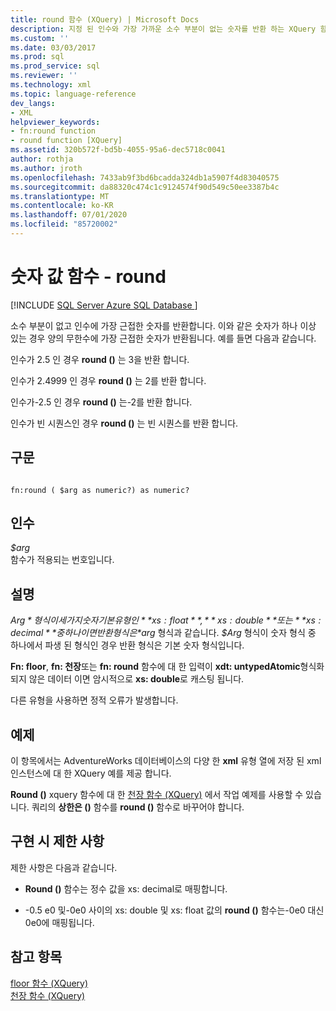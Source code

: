 ```yaml
---
title: round 함수 (XQuery) | Microsoft Docs
description: 지정 된 인수와 가장 가까운 소수 부분이 없는 숫자를 반환 하는 XQuery 함수 round ()에 대해 알아봅니다.
ms.custom: ''
ms.date: 03/03/2017
ms.prod: sql
ms.prod_service: sql
ms.reviewer: ''
ms.technology: xml
ms.topic: language-reference
dev_langs:
- XML
helpviewer_keywords:
- fn:round function
- round function [XQuery]
ms.assetid: 320b572f-bd5b-4055-95a6-dec5718c0041
author: rothja
ms.author: jroth
ms.openlocfilehash: 7433ab9f3bd6bcadda324db1a5907f4d83040575
ms.sourcegitcommit: da88320c474c1c9124574f90d549c50ee3387b4c
ms.translationtype: MT
ms.contentlocale: ko-KR
ms.lasthandoff: 07/01/2020
ms.locfileid: "85720002"
---
```

# <a name="numeric-values-functions---round"></a>숫자 값 함수 - round
[!INCLUDE [SQL Server Azure SQL Database ](../includes/applies-to-version/sqlserver.md)]

  소수 부분이 없고 인수에 가장 근접한 숫자를 반환합니다. 이와 같은 숫자가 하나 이상 있는 경우 양의 무한수에 가장 근접한 숫자가 반환됩니다. 예를 들면 다음과 같습니다.  
  
 인수가 2.5 인 경우 **round ()** 는 3을 반환 합니다.  
  
 인수가 2.4999 인 경우 **round ()** 는 2를 반환 합니다.  
  
 인수가-2.5 인 경우 **round ()** 는-2를 반환 합니다.  
  
 인수가 빈 시퀀스인 경우 **round ()** 는 빈 시퀀스를 반환 합니다.  
  
## <a name="syntax"></a>구문  
  
```  
  
fn:round ( $arg as numeric?) as numeric?  
```  
  
## <a name="arguments"></a>인수  
 *$arg*  
 함수가 적용되는 번호입니다.  
  
## <a name="remarks"></a>설명  
 *$Arg* 형식이 세 가지 숫자 기본 유형인 **xs: float**, **xs: double**또는 **xs: decimal**중 하나 이면 반환 형식은 *$arg* 형식과 같습니다. *$Arg* 형식이 숫자 형식 중 하나에서 파생 된 형식인 경우 반환 형식은 기본 숫자 형식입니다.  
  
 **Fn: floor**, **fn: 천장**또는 **fn: round** 함수에 대 한 입력이 **xdt: untypedAtomic**형식화 되지 않은 데이터 이면 암시적으로 **xs: double**로 캐스팅 됩니다.  
  
 다른 유형을 사용하면 정적 오류가 발생합니다.  
  
## <a name="examples"></a>예제  
 이 항목에서는 AdventureWorks 데이터베이스의 다양 한 **xml** 유형 열에 저장 된 xml 인스턴스에 대 한 XQuery 예를 제공 합니다.  
  
 **Round ()** xquery 함수에 대 한 [천장 함수 (XQuery)](../xquery/numeric-values-functions-ceiling.md) 에서 작업 예제를 사용할 수 있습니다. 쿼리의 **상한은 ()** 함수를 **round ()** 함수로 바꾸어야 합니다.  
  
## <a name="implementation-limitations"></a>구현 시 제한 사항  
 제한 사항은 다음과 같습니다.  
  
-   **Round ()** 함수는 정수 값을 xs: decimal로 매핑합니다.  
  
-   -0.5 e0 및-0e0 사이의 xs: double 및 xs: float 값의 **round ()** 함수는-0e0 대신 0e0에 매핑됩니다.  
  
## <a name="see-also"></a>참고 항목  
 [floor 함수 &#40;XQuery&#41;](../xquery/numeric-values-functions-floor.md)   
 [천장 함수 &#40;XQuery&#41;](../xquery/numeric-values-functions-ceiling.md)  
  
  

